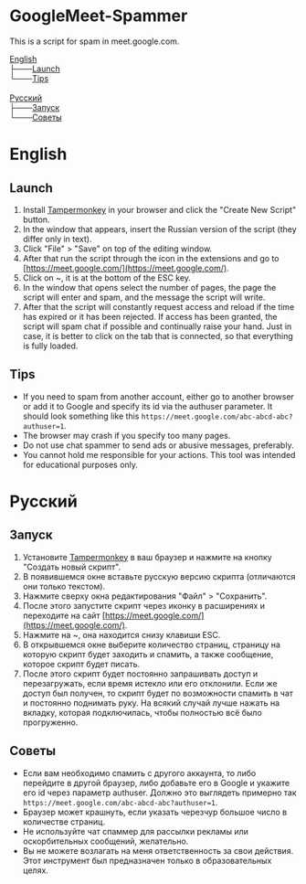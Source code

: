 # GoogleMeet-Spammer
This is a script for spam in meet.google.com.

[English](#English)<br/>
├───[Launch](#Launch)<br/>
└───[Tips](#Tips)<br/>
<br/>
[Русский](#Русский)<br/>
├───[Запуск](#Запуск)<br/>
└───[Советы](#Советы)<br/>

# English
## Launch
1. Install [Tampermonkey](https://www.tampermonkey.net/) in your browser and click the "Create New Script" button.
2. In the window that appears, insert the Russian version of the script (they differ only in text).
3. Click "File" > "Save" on top of the editing window.
4. After that run the script through the icon in the extensions and go to [https://meet.google.com/](https://meet.google.com/).
5. Click on ~, it is at the bottom of the ESC key.
6. In the window that opens select the number of pages, the page the script will enter and spam, and the message the script will write.
7. After that the script will constantly request access and reload if the time has expired or it has been rejected. If access has been granted, the script will spam chat if possible and continually raise your hand. Just in case, it is better to click on the tab that is connected, so that everything is fully loaded.

## Tips
* If you need to spam from another account, either go to another browser or add it to Google and specify its id via the authuser parameter. It should look something like this `https://meet.google.com/abc-abcd-abc?authuser=1`.
* The browser may crash if you specify too many pages.
* Do not use chat spammer to send ads or abusive messages, preferably.
* You cannot hold me responsible for your actions. This tool was intended for educational purposes only. 

# Русский
## Запуск
1. Установите [Tampermonkey](https://www.tampermonkey.net/) в ваш браузер и нажмите на кнопку "Создать новый скрипт".
2. В появившемся окне вставьте русскую версию скрипта (отличаются они только текстом).
3. Нажмите сверху окна редактирования "Файл" > "Сохранить".
4. После этого запустите скрипт через иконку в расширениях и переходите на сайт [https://meet.google.com/](https://meet.google.com/).
5. Нажмите на ~, она находится снизу клавиши ESC.
6. В открывшемся окне выберите количество страниц, страницу на которую скрипт будет заходить и спамить, а также сообщение, которое скрипт будет писать.
7. После этого скрипт будет постоянно запрашивать доступ и перезагружать, если время истекло или его отклонили. Если же доступ был получен, то скрипт будет по возможности спамить в чат и постоянно поднимать руку. На всякий случай лучше нажать на вкладку, которая подключилась, чтобы полностью всё было прогруженно.

## Советы
* Если вам необходимо спамить с другого аккаунта, то либо перейдите в другой браузер, либо добавьте его в Google и укажите его id через параметр authuser. Должно это выглядеть примерно так `https://meet.google.com/abc-abcd-abc?authuser=1`.
* Браузер может крашнуть, если указать черезчур большое число в количестве страниц.
* Не используйте чат спаммер для рассылки рекламы или оскорбительных сообщений, желательно.
* Вы не можете возлагать на меня ответственность за свои действия. Этот инструмент был предназначен только в образовательных целях. 
